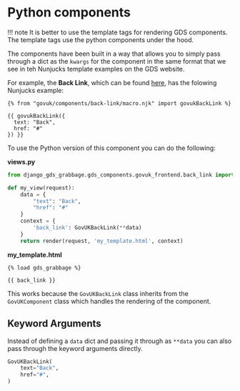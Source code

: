 # Python components

!!! note
    It is better to use the template tags for rendering GDS components. The template tags use the python components under the hood.

The components have been built in a way that allows you to simply pass through a dict as the `kwargs` for the component in the same format that we see in teh Nunjucks template examples on the GDS website.

For example, the **Back Link**, which can be found [here](https://design-system.service.gov.uk/components/back-link/), has the folowing Nunjucks example:

```nunjucks
{% from "govuk/components/back-link/macro.njk" import govukBackLink %}

{{ govukBackLink({
  text: "Back",
  href: "#"
}) }}
```

To use the Python version of this component you can do the following:

**views.py**
```python
from django_gds_grabbage.gds_components.govuk_frontend.back_link import GovUKBackLink

def my_view(request):
    data = {
        "text": "Back",
        "href": "#"
    }
    context = {
        'back_link': GovUKBackLink(**data)
    }
    return render(request, 'my_template.html', context)
```

**my_template.html**
```django
{% load gds_grabbage %}

{{ back_link }}
```

This works because the `GovUKBackLink` class inherits from the `GovUKComponent` class which handles the rendering of the component.

## Keyword Arguments
Instead of defining a `data` dict and passing it through as `**data` you can also pass through the keyword arguments directly.

```python
GovUKBackLink(
    text="Back",
    href="#",
)
```

